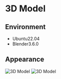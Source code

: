 # 3D Model

## Environment

- Ubuntu22.04
- Blender3.6.0

## Appearance

![3D Model](./media/arch-chan-face-wip.png)
![3D Model](./media/arch-chan-front-wip.png)

